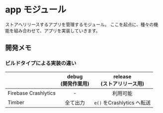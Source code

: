 # app モジュール
ストアへリリースするアプリを管理するモジュール。
ここを起点に、種々の機能を組み合わせて、アプリを実装していきます。



## 開発メモ
### ビルドタイプによる実装の違い
| | debug<br />(開発作業用) | release<br />(ストアリリース用)
--- | :---: | :---:
Firebase Crashlytics | - |利用可能
Timber | 全て出力 | `e()` をCrashlytics へ転送
